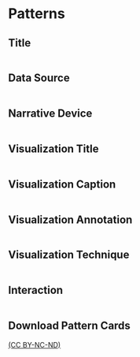 # Patterns



<h2 class='secTitleBanner' id='ttl-color'>Title</h2>

<table id="ttl" class="designpatterns">
</table>


<h2 class='secTitleBanner' id='dataSrc-color'>Data Source</h2>

<table id="dataSource" class="designpatterns">
</table>

<h2 class='secTitleBanner' id='narrDvc-color'>Narrative Device</h2>

<table id="narrativeDevice" class="designpatterns">
</table>


<h2 class='secTitleBanner' id='visTtl-color'>Visualization Title</h2>

<table id="visTitle" class="designpatterns">
</table>


<h2 class='secTitleBanner' id='visCap-color'>Visualization Caption</h2>

<table id="visCaption" class="designpatterns">
</table>


<h2 class='secTitleBanner' id='visAnno-color'>Visualization Annotation</h2>

<table id="visAnnotation" class="designpatterns">
</table>


<h2 class='secTitleBanner' id='visTech-color'>Visualization Technique</h2>

<table id="visTech" class="designpatterns">
</table>


<h2 class='secTitleBanner' id='inter-color'>Interaction</h2>

<table id="inter" class="designpatterns">
</table>


## Download Pattern Cards

[(CC BY-NC-ND)](https://creativecommons.org/licenses/by-nc-nd/4.0/)

